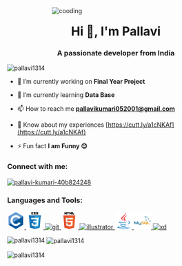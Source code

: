 

<img align="right" alt="cooding" width="400" scr="https://cdn.dribbble.com/users/331265/screenshots/2542587/gabi-d.gif">
<h1 align="center">Hi 👋, I'm Pallavi</h1>
<h3 align="center">A passionate developer from India</h3>

<p align="left"> <img src="https://komarev.com/ghpvc/?username=pallavi1314&label=Profile%20views&color=0e75b6&style=flat" alt="pallavi1314" /> </p>

- 🔭 I’m currently working on **Final Year Project**

- 🌱 I’m currently learning **Data Base**

- 📫 How to reach me **pallavikumari052001@gmail.com**

- 📄 Know about my experiences [https://cutt.ly/a1cNKAf](https://cutt.ly/a1cNKAf)

- ⚡ Fun fact **I am Funny 😊**

<h3 align="left">Connect with me:</h3>
<p align="left">
<a href="https://linkedin.com/in/pallavi-kumari-40b824248" target="blank"><img align="center" src="https://raw.githubusercontent.com/rahuldkjain/github-profile-readme-generator/master/src/images/icons/Social/linked-in-alt.svg" alt="pallavi-kumari-40b824248" height="30" width="40" /></a>
</p>

<h3 align="left">Languages and Tools:</h3>
<p align="left"> <a href="https://www.cprogramming.com/" target="_blank" rel="noreferrer"> <img src="https://raw.githubusercontent.com/devicons/devicon/master/icons/c/c-original.svg" alt="c" width="40" height="40"/> </a> <a href="https://www.w3schools.com/css/" target="_blank" rel="noreferrer"> <img src="https://raw.githubusercontent.com/devicons/devicon/master/icons/css3/css3-original-wordmark.svg" alt="css3" width="40" height="40"/> </a> <a href="https://git-scm.com/" target="_blank" rel="noreferrer"> <img src="https://www.vectorlogo.zone/logos/git-scm/git-scm-icon.svg" alt="git" width="40" height="40"/> </a> <a href="https://www.w3.org/html/" target="_blank" rel="noreferrer"> <img src="https://raw.githubusercontent.com/devicons/devicon/master/icons/html5/html5-original-wordmark.svg" alt="html5" width="40" height="40"/> </a> <a href="https://www.adobe.com/in/products/illustrator.html" target="_blank" rel="noreferrer"> <img src="https://www.vectorlogo.zone/logos/adobe_illustrator/adobe_illustrator-icon.svg" alt="illustrator" width="40" height="40"/> </a> <a href="https://www.java.com" target="_blank" rel="noreferrer"> <img src="https://raw.githubusercontent.com/devicons/devicon/master/icons/java/java-original.svg" alt="java" width="40" height="40"/> </a> <a href="https://www.mysql.com/" target="_blank" rel="noreferrer"> <img src="https://raw.githubusercontent.com/devicons/devicon/master/icons/mysql/mysql-original-wordmark.svg" alt="mysql" width="40" height="40"/> </a> <a href="https://www.adobe.com/products/xd.html" target="_blank" rel="noreferrer"> <img src="https://cdn.worldvectorlogo.com/logos/adobe-xd.svg" alt="xd" width="40" height="40"/> </a> </p>

<p><img align="left" src="https://github-readme-stats.vercel.app/api/top-langs?username=pallavi1314&show_icons=true&locale=en&layout=compact" alt="pallavi1314" /></p>

<p>&nbsp;<img align="center" src="https://github-readme-stats.vercel.app/api?username=pallavi1314&show_icons=true&locale=en" alt="pallavi1314" /></p>

<p><img align="center" src="https://github-readme-streak-stats.herokuapp.com/?user=pallavi1314&" alt="pallavi1314" /></p>
